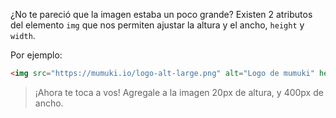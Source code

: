 ¿No te pareció que la imagen estaba un poco grande?
Existen 2 atributos del elemento `img` que nos permiten ajustar la altura y el ancho, `height` y `width`.

Por ejemplo: 

```html
<img src="https://mumuki.io/logo-alt-large.png" alt="Logo de mumuki" height="40px" width="40px">
```
> ¡Ahora te toca a vos! Agregale a la imagen 20px de altura, y 400px de ancho.
